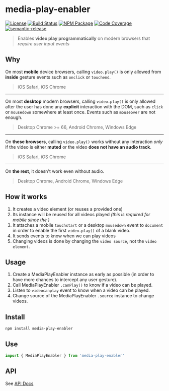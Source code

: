 # media-play-enabler

[![License][]](https://opensource.org/licenses/Apache-2.0)
[![Build Status]](https://github.com/gunta/media-play-enabler/actions/workflows/ci.yml)
[![NPM Package]](https://npmjs.org/package/media-play-enabler)
[![Code Coverage]](https://codecov.io/gh/gunta/media-play-enabler)
[![semantic-release]](https://github.com/semantic-release/semantic-release)

[license]: https://img.shields.io/badge/License-Apache%202.0-blue.svg
[build status]: https://github.com/gunta/media-play-enabler/actions/workflows/ci.yml/badge.svg
[npm package]: https://img.shields.io/npm/v/media-play-enabler.svg
[code coverage]: https://codecov.io/gh/gunta/media-play-enabler/branch/master/graph/badge.svg
[semantic-release]: https://img.shields.io/badge/%20%20%F0%9F%93%A6%F0%9F%9A%80-semantic--release-e10079.svg

> Enables **video play programmatically** on modern browsers that _require user input events_

## Why

On most **mobile** device browsers, calling `video.play()` is only allowed from **inside** gesture events such as `onclick` or `touchend`.

> iOS Safari, iOS Chrome

---

On most **desktop** modern browsers, calling `video.play()` is only allowed after the user has done any **explicit** interaction with the DOM, such as `click` or `mousedown` somewhere at least once.
Events such as `mouseover` are not enough.

> Desktop Chrome >= 66, Android Chrome, Windows Edge

---

On **these browsers**, calling `video.play()` works without any interaction _only_ if the video is either **muted** or the video **does not have an audio track**.

> iOS Safari, iOS Chrome

---

On **the rest**, it doesn't work even without audio.

> Desktop Chrome, Android Chrome, Windows Edge

## How it works

1. It creates a video element (or reuses a provided one)
2. Its instance will be reused for all videos played _(this is required for mobile since the )_
3. It attaches a mobile `touchstart` or a desktop `mousedown` event to `document` in order to enable the first `video.play()` of a blank video.
4. It sends events to know when we can play videos
5. Changing videos is done by changing the `video source`, not the `video element`.

## Usage

1. Create a MediaPlayEnabler instance as early as possible (in order to have more chances to intercept any user gesture).
2. Call MediaPlayEnabler `.canPlay()` to know if a video can be played.
3. Listen to `videocanplay` event to know when a video can be played.
4. Change source of the MediaPlayEnabler `.source` instance to change videos.

## Install

```shell
npm install media-play-enabler
```

## Use

```typescript
import { MediaPlayEnabler } from 'media-play-enabler'
```
## API
See [API Docs](https://gunta.github.io/media-play-enabler/docs/modules/index.ts)
